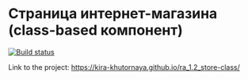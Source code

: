 # Страница интернет-магазина (class-based компонент)

[![Build status](https://ci.appveyor.com/api/projects/status/b2ah3a5098q94n4q?svg=true)](https://ci.appveyor.com/project/kira-khutornaya/ra-1-2-store-class)

Link to the project: https://kira-khutornaya.github.io/ra_1.2_store-class/
